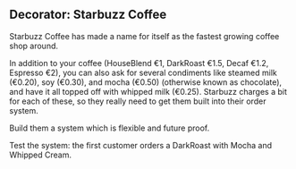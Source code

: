 ## Decorator: Starbuzz Coffee
Starbuzz Coffee has made a name for itself as the fastest growing coffee shop around.

In addition to your coffee (HouseBlend €1, DarkRoast €1.5, Decaf €1.2, Espresso €2),
you can also ask for several condiments like steamed milk (€0.20), soy (€0.30), and
mocha (€0.50) (otherwise known as chocolate), and have it all topped off with whipped
milk (€0.25). Starbuzz charges a bit for each of these, so they really need to get them
built into their order system.

Build them a system which is flexible and future proof.

Test the system: the first customer orders a DarkRoast with Mocha and Whipped Cream.
